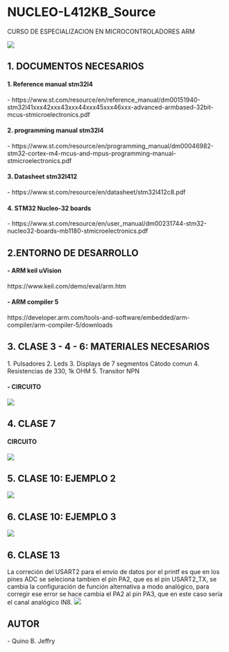 # NUCLEO-L412KB_Source
 CURSO DE ESPECIALIZACION EN MICROCONTROLADORES ARM

<img src="https://www.st.com/bin/ecommerce/api/image.PF266995.en.feature-description-include-personalized-no-cpn-medium.jpg">

<h2> 1. DOCUMENTOS NECESARIOS</h2>
<h4>1. Reference manual stm32l4</h4>
- https://www.st.com/resource/en/reference_manual/dm00151940-stm32l41xxx42xxx43xxx44xxx45xxx46xxx-advanced-armbased-32bit-mcus-stmicroelectronics.pdf
<h4>2. programming manual stm32l4</h4>
- https://www.st.com/resource/en/programming_manual/dm00046982-stm32-cortex-m4-mcus-and-mpus-programming-manual-stmicroelectronics.pdf
<h4>3. Datasheet stm32l412</h4>
- https://www.st.com/resource/en/datasheet/stm32l412c8.pdf
 <h4>4. STM32 Nucleo-32 boards</h4>
 - https://www.st.com/resource/en/user_manual/dm00231744-stm32-nucleo32-boards-mb1180-stmicroelectronics.pdf
 <h2>2.ENTORNO DE DESARROLLO</h2>
 <h4>- ARM keil uVision</h4></h4>
 https://www.keil.com/demo/eval/arm.htm
 <h4>- ARM compiler 5 </h4>
 https://developer.arm.com/tools-and-software/embedded/arm-compiler/arm-compiler-5/downloads
 
 <h2>3. CLASE 3 - 4 - 6: MATERIALES NECESARIOS </h2>
 1. Pulsadores
 2. Leds
 3. Displays de 7 segmentos Cátodo comun
 4. Resistencias de 330, 1k OHM
 5. Transitor NPN

<h4>- CIRCUITO </h4>
 <img src="https://user-images.githubusercontent.com/47931397/124375187-75704900-dc66-11eb-9afd-b8750da774bd.png">

<h2>4. CLASE 7</h2>
<h4>CIRCUITO</h4>
 <img src="https://user-images.githubusercontent.com/47931397/125021030-7d056880-e03f-11eb-9870-b9896b35eb87.png">

<h2>5. CLASE 10: EJEMPLO 2</h2>
<img src="https://user-images.githubusercontent.com/47931397/126029874-b370ce7c-350e-427a-9ede-189923b650fd.png">
<h2>6. CLASE 10: EJEMPLO 3</h2>
<img src="https://user-images.githubusercontent.com/47931397/126029892-07ef774a-4021-46a3-aa97-f0112d74065d.png">

<h2>6. CLASE 13 </h2>
La correción del USART2 para el envío de datos por el printf es que en los pines ADC se seleciona tambien el pin PA2, que es el pin
USART2_TX, se cambia la configuración de función alternativa a modo analógico, para corregir ese error se hace cambia el PA2 al pin PA3, que en este caso 
sería el canal analógico IN8.
<img src="https://user-images.githubusercontent.com/47931397/126101929-a272fe96-4308-46fc-898e-28bd1c82c9e3.png">



<h2>AUTOR</h2>
- Quino B. Jeffry
